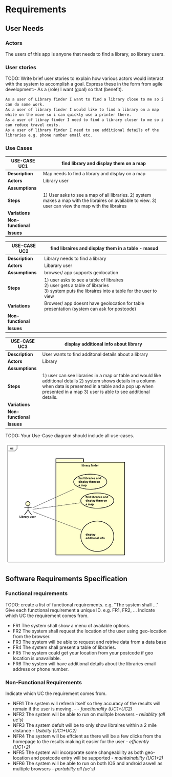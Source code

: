 # Requirements

## User Needs

### Actors
The users of this app is anyone that needs to find a library, so library users.

### User stories
TODO: Write brief user stories to explain how various actors would interact with the system to accomplish a goal.
    Express these in the form from agile development:- As a (role) I want (goal) so that (benefit). 
    
    As a user of Library finder I want to find a library close to me so i can do some work.
    As a user of library finder I would like to find a library on a map while on the move so i can quickly use a printer there.
    As a user of libray finder I need to find a library closer to me so i can reduce travel costs.
    As a user of library finder I need to see additional details of the libraries e.g. phone number email etc. 


### Use Cases


|  USE-CASE  UC1   | find library and display them on a map
| -------------------------------------- | ------------------- |
| **Description**    |Map needs to find a library and display on a map |
| **Actors**         |Library user |
| **Assumptions**    | </td></tr>
| **Steps**          |1) User asks to see a map of all libraries. 2) system makes a map with the libraires on available to view. 3) user can view the map with the libraires |
| **Variations**     | |
| **Non-functional** | |
| **Issues**         | |


|  USE-CASE  UC2     | find libraires and display them in a table  - masud 
| -------------------------------------- | ------------------- |
| **Description**    | Library  needs to find a library  |
| **Actors**         | Libarary  user  |
| **Assumptions**    | browser/ app supports geolocation</td></tr>
| **Steps**          | 1) user asks to see a table of libraires<br/>    2) user gets a table of libraries<br/>  3) system puts the  libraires into a table for the user to view |
| **Variations**     | Browser/ app doesnt have geolocation for table presentation (system can ask for postcode)|
| **Non-functional** |  |
| **Issues**         |  |



|  USE-CASE  UC3  | display additional info about library 
| -------------------------------------- | ------------------- |
| **Description**    | User wants to find additonal details about a library |
| **Actors**         | Library |
| **Assumptions**    | </td></tr>
| **Steps**          | 1) user can see libraries in a map or table and would like additional details 2) system shows details in a column when data is presented in a table and a pop up when presented in a map 3) user is able to see additional details.  |
| **Variations**     | |
| **Non-functional** | |
| **Issues**         | |





TODO: Your Use-Case diagram should include all use-cases.

![UseCase Diagram](images/usecase.png)

## Software Requirements Specification
### Functional requirements
TODO: create a list of functional requirements. 
    e.g. "The system shall ..."
    Give each functional requirement a unique ID. e.g. FR1, FR2, ...
    Indicate which UC the requirement comes from.

   * FR1 The system shall show a menu of available options.
   * FR2 The system shall request the location of the user using geo-location from the browser.
   * FR3 The system will be able to request and retrive data from a data base
   * FR4 The system shall present a table of libraries. 
   * FR5 The system could  get your location from your postcode if geo location is unavailable. 
   * FR6 The system will have additional details about the libraries email address or phone number. 
   


### Non-Functional Requirements


Indicate which UC the requirement comes from.
  * NFR1 The system will refresh itself so they accuracy of the results will remain if the user is moving. - <i>- functionality (UC1+UC2)</i>
  * NFR2 The system will be able to run on mulitple browsers  <i> - reliablity (all uc's)</i>
  * NFR3 The system defult will be to only show libraires within a 2 mile distance <i> - Usibilty (UC1+UC2) </i>
  * NFR4 The system will be effcient as there will be a few clicks from the homepage to the results making it easier for the user <i> - efficently (UC1+2)</i>
  * NFR5 The system will incorporate some changeability as both geo-location and postcode entry will be supported <i> - maintainabilty (UC1+2)</i>
  * NFR6 The system will be able to run on both IOS and android aswell as multiple browsers <i> - portabilty all (uc's)</i>

   
